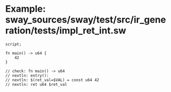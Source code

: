 # Example: sway_sources/sway/test/src/ir_generation/tests/impl_ret_int.sw

```sway
script;

fn main() -> u64 {
    42
}

// check: fn main() -> u64
// nextln: entry():
// nextln: $(ret_val=$VAL) = const u64 42
// nextln: ret u64 $ret_val

```
